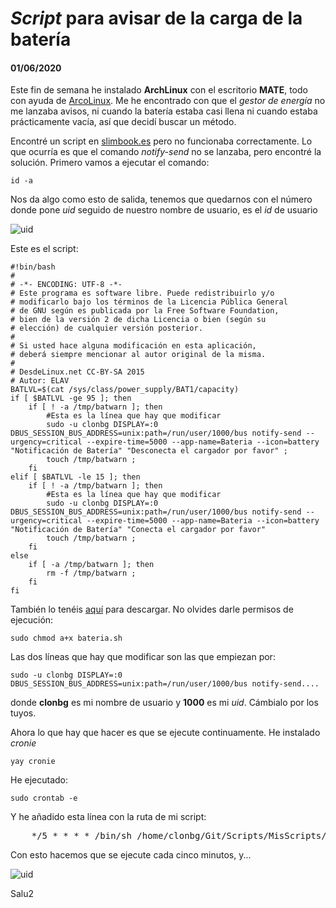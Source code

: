# *Script* para avisar de la carga de la batería
#### 01/06/2020

Este fin de semana he instalado **ArchLinux** con el escritorio **MATE**, todo con ayuda de [ArcoLinux](https://arcolinux.com/). Me he encontrado con que el *gestor de energía* no me lanzaba avisos, ni cuando la batería estaba casi llena ni cuando estaba prácticamente vacía, así que decidí buscar un método.

Encontré un script en [slimbook.es](https://slimbook.es/tutoriales/linux/45-script-linux-para-avisar-de-batearia-cargada) pero no funcionaba correctamente. Lo que ocurría es que el comando *notify-send* no se lanzaba, pero encontré la solución. Primero vamos a ejecutar el comando:

    id -a

Nos da algo como esto de salida, tenemos que quedarnos con el número donde pone *uid* seguido de nuestro nombre de usuario, es el *id* de usuario

![uid](https://clonbg.netlify.app/script-aviso-bateria/uid.png   "uid usuario")

Este es el script:

```
#!bin/bash
#
# -*- ENCODING: UTF-8 -*-
# Este programa es software libre. Puede redistribuirlo y/o
# modificarlo bajo los términos de la Licencia Pública General
# de GNU según es publicada por la Free Software Foundation,
# bien de la versión 2 de dicha Licencia o bien (según su
# elección) de cualquier versión posterior.
#
# Si usted hace alguna modificación en esta aplicación,
# deberá siempre mencionar al autor original de la misma.
#
# DesdeLinux.net CC-BY-SA 2015
# Autor: ELAV
BATLVL=$(cat /sys/class/power_supply/BAT1/capacity)
if [ $BATLVL -ge 95 ]; then
    if [ ! -a /tmp/batwarn ]; then
        #Esta es la línea que hay que modificar
        sudo -u clonbg DISPLAY=:0 DBUS_SESSION_BUS_ADDRESS=unix:path=/run/user/1000/bus notify-send --urgency=critical --expire-time=5000 --app-name=Bateria --icon=battery "Notificación de Batería" "Desconecta el cargador por favor" ;
        touch /tmp/batwarn ;
    fi
elif [ $BATLVL -le 15 ]; then
    if [ ! -a /tmp/batwarn ]; then
        #Esta es la línea que hay que modificar
        sudo -u clonbg DISPLAY=:0 DBUS_SESSION_BUS_ADDRESS=unix:path=/run/user/1000/bus notify-send --urgency=critical --expire-time=5000 --app-name=Bateria --icon=battery "Notificación de Batería" "Conecta el cargador por favor"
        touch /tmp/batwarn ;
    fi
else
    if [ -a /tmp/batwarn ]; then
        rm -f /tmp/batwarn ;
    fi
fi
```
También lo tenéis [aquí](https://github.com/clonbg/MisScripts/blob/master/bateria.sh) para descargar. No olvides darle permisos de ejecución:

    sudo chmod a+x bateria.sh

Las dos líneas que hay que modificar son las que empiezan por:

    sudo -u clonbg DISPLAY=:0 DBUS_SESSION_BUS_ADDRESS=unix:path=/run/user/1000/bus notify-send....

donde **clonbg** es mi nombre de usuario y **1000** es mi *uid*. Cámbialo por los tuyos.

Ahora lo que hay que hacer es que se ejecute continuamente. He instalado *cronie*

    yay cronie

He ejecutado:

    sudo crontab -e

Y he añadido esta línea con la ruta de mi script:
<pre>
    */5 * * * * /bin/sh /home/clonbg/Git/Scripts/MisScripts/bateria.sh
</pre>

Con esto hacemos que se ejecute cada cinco minutos, y...

![uid](https://clonbg.netlify.app/script-aviso-bateria/bateria_sh.png   "resultado")

Salu2

